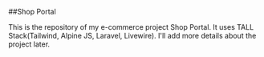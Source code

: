 ##Shop Portal

This is the repository of my e-commerce project Shop Portal. It uses TALL Stack(Tailwind, Alpine JS, Laravel, Livewire).
I'll add more details about the project later.
